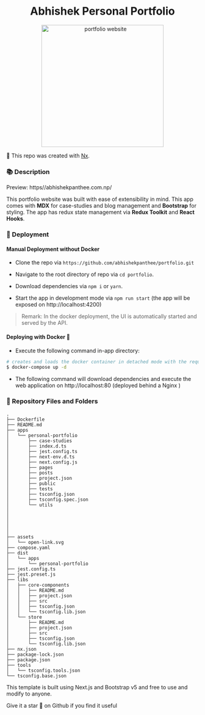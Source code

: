 
<h1 align="center">Abhishek Personal Portfolio </h1>
<p align="center">
  <a href="http://abhishekpanthee.com.np/" target="blank"><img src="https://shotcan.com/images/2024/07/09/Screenshot-from-2024-07-09-21-12-2826decb2f96e9958c.png" width="320" alt="portfolio website" /></a>
</p>

🔎 This repo was created with [Nx](https://nx.dev/).

### 📚 Description

Preview: https//abhishekpanthee.com.np/

This portfolio website was built with ease of extensibility in mind. This app comes with **MDX** for case-studies and blog management and **Bootstrap** for styling. The app has redux state management via **Redux Toolkit** and **React Hooks**.

### 🚀 Deployment

#### Manual Deployment without Docker

- Clone the repo via `https://github.com/abhishekpanthee/portfolio.git`

- Navigate to the root directory of repo via `cd portfolio`.

- Download dependencies via `npm i` or `yarn`.


- Start the app in development mode via `npm run start` (the app will be exposed on http://localhost:4200)

> Remark: In the docker deployment, the UI is automatically started and served by the API.

#### Deploying with Docker 🐳

- Execute the following command in-app directory:

```bash
# creates and loads the docker container in detached mode with the required configuration
$ docker-compose up -d
```

- The following command will download dependencies and execute the web application on http://localhost:80 (deployed behind a Nginx )


### 📁 Repository Files and Folders

```text
.
├── Dockerfile
├── README.md
├── apps
│   └── personal-portfolio
│       ├── case-studies
│       ├── index.d.ts
│       ├── jest.config.ts
│       ├── next-env.d.ts
│       ├── next.config.js
│       ├── pages
│       ├── posts
│       ├── project.json
│       ├── public
│       ├── tests
│       ├── tsconfig.json
│       ├── tsconfig.spec.json
│       └── utils
│   
│       
│       
│       
│       
├── assets
│   └── open-link.svg
├── compose.yaml
├── dist
│   └── apps
│       └── personal-portfolio
├── jest.config.ts
├── jest.preset.js
├── libs
│   ├── core-components
│   │   ├── README.md
│   │   ├── project.json
│   │   ├── src
│   │   ├── tsconfig.json
│   │   └── tsconfig.lib.json
│   └── store
│       ├── README.md
│       ├── project.json
│       ├── src
│       ├── tsconfig.json
│       └── tsconfig.lib.json
├── nx.json
├── package-lock.json
├── package.json
├── tools
│   └── tsconfig.tools.json
└── tsconfig.base.json
```

This template is built using Next.js and Bootstrap v5 and free to use and modify to anyone.

Give it a star 🌟 on Github if you find it useful


